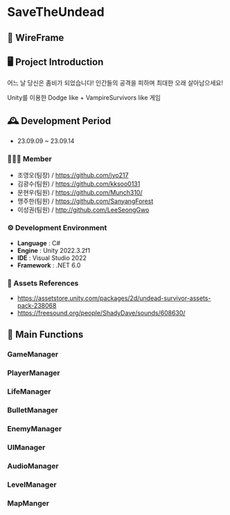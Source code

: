 #  SaveTheUndead
## 🎇 WireFrame


## 🖥️ Project Introduction
어느 날 당신은 좀비가 되었습니다! 인간들의 공격을 피하며 최대한 오래 살아남으세요!

Unity를 이용한 Dodge like + VampireSurvivors like 게임
<br>

## 🕰️ Development Period
* 23.09.09 ~ 23.09.14

### 🧑‍🤝‍🧑 Member
 - 조영오(팀장) / https://github.com/jyo217
 - 김광수(팀원) / https://github.com/kksoo0131
 - 문현우(팀원) / https://github.com/Munch310/
 - 맹주한(팀원) / https://github.com/SanyangForest
 - 이성권(팀원) / http://github.com/LeeSeongGwo

### ⚙️ Development Environment
- **Language** : C#
- **Engine** : Unity 2022.3.2f1
- **IDE** : Visual Studio 2022
- **Framework** : .NET 6.0

### 📜 Assets References
- https://assetstore.unity.com/packages/2d/undead-survivor-assets-pack-238068
- https://freesound.org/people/ShadyDave/sounds/608630/

## 📌 Main Functions
### GameManager

### PlayerManager

### LifeManager

### BulletManager

### EnemyManager

### UIManager

### AudioManager

### LevelManager

### MapManger
